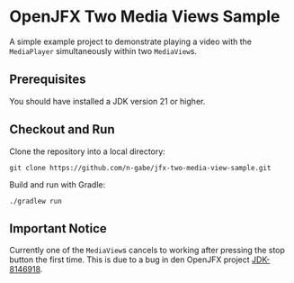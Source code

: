 # OpenJFX Two Media Views Sample

A simple example project to demonstrate playing a video with the `MediaPlayer`
simultaneously within two `MediaView`s.


## Prerequisites

You should have installed a JDK version 21 or higher.


## Checkout and Run

Clone the repository into a local directory: 

```
git clone https://github.com/n-gabe/jfx-two-media-view-sample.git
```

Build and run with Gradle:

```
./gradlew run
```


## Important Notice

Currently one of the `MediaView`s cancels to working after pressing the stop
button the first time. This is due to a bug in den OpenJFX project
[JDK-8146918](https://bugs.openjdk.org/browse/JDK-8146918).
